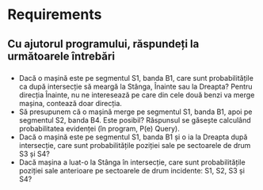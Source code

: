 # Requirements

## Cu ajutorul programului, răspundeți la următoarele întrebări

### 
- Dacă o mașină este pe segmentul S1, banda B1, care sunt probabilitățile ca după intersecție să meargă la Stânga, Înainte sau la Dreapta? Pentru direcția Înainte, nu ne interesează pe care din
cele două benzi va merge mașina, contează doar direcția.
- Să presupunem că o mașină merge pe segmentul S1, banda B1, apoi pe segmentul S2, banda B4. Este posibil? Răspunsul se găsește calculând probabilitatea evidenței (în program, P(e)
Query).
- Dacă o mașină este pe segmentul S1, banda B1 și o ia la Dreapta după intersecție, care sunt probabilitățile poziției sale pe sectoarele de drum S3 și S4?
- Dacă mașina a luat-o la Stânga în intersecție, care sunt probabilitățile poziției sale anterioare pe sectoarele de drum incidente: S1, S2, S3 și S4?
